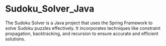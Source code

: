 # Sudoku_Solver_Java
The Sudoku Solver is a Java project that uses the Spring Framework to solve Sudoku  puzzles effectively. It incorporates techniques like constraint propagation,  backtracking, and recursion to ensure accurate and efficient solutions.
